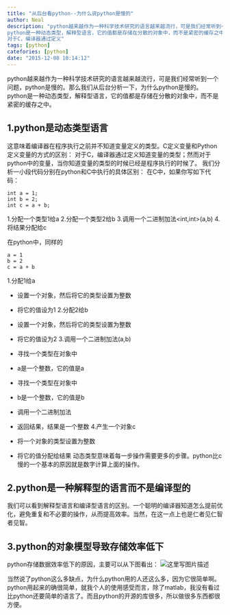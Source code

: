 ```yaml
---
title: "从后台看python--为什么说python是慢的"
author: Neal
description: "python越来越作为一种科学技术研究的语言越来越流行，可是我们经常听到一个问题，python是慢的。那么我们从后台分析一下，为什么python是慢的。 
python是一种动态类型，解释型语言，它的值都是存储在分散的对象中，而不是紧密的缓存之中。1.python是动态类型语言这意味着编译器在程序执行之前并不知道变量定义的类型。C定义变量和Python定义变量的方式的区别： 
对于C，编译器通过定义"
tags: [python]
catefories: [python]
date: "2015-12-08 10:14:12"
---
```

python越来越作为一种科学技术研究的语言越来越流行，可是我们经常听到一个问题，python是慢的。那么我们从后台分析一下，为什么python是慢的。
python是一种动态类型，解释型语言，它的值都是存储在分散的对象中，而不是紧密的缓存之中。

1.python是动态类型语言
---------------

这意味着编译器在程序执行之前并不知道变量定义的类型。C定义变量和Python定义变量的方式的区别：
对于C，编译器通过定义知道变量的类型；然而对于python中的变量，当你知道变量的类型的时候已经是程序执行的时候了。
我们分析一小段代码分别在python和C中执行的具体区别：
在C中，如果你写如下代码：

```
int a = 1;
int b = 2;
int c = a + b;
```
1.分配一个<int>类型1给a
2.分配一个<int>类型2给b
3.调用一个二进制加法<int,int>(a,b)
4.将结果分配给c

在python中，同样的

```
a = 1
b = 2
c = a + b
```
1.分配1给a

 - 设置一个对象，然后将它的类型设置为整数
 - 将它的值设为1
 2.分配2给b
 
 - 设置一个对象，然后将它的类型设置为整数
 - 将它的值设为2
 3.调用一个二进制加法(a,b)
 
 - 寻找一个类型在对象中
 - a是一个整数，它的值是a
 - 寻找一个类型在对象中
 - b是一个整数，它的值是b
 - 调用一个二进制加法
 - 返回结果，结果是一个整数
 4.产生一个对象c
 
 - 将一个对象的类型设置为整数
 - 将它的值分配给结果
 动态类型意味着每一步操作需要更多的步骤。python比c慢的一个基本的原因就是数字计算上面的操作。

## 2.python是一种解释型的语言而不是编译型的 ##
我们可以看到解释型语言和编译型语言的区别。一个聪明的编译器知道怎么提前优化，避免重复和不必要的操作，从而提高效率。当然，在这一点上也是仁者见仁智者见智。

## 3.python的对象模型导致存储效率低下 ##
python存储数据效率低下的原因，主要可以从下图看出：
![这里写图片描述](http://img.blog.csdn.net/20151208101154529)

当然说了python这么多缺点，为什么python用的人还这么多，因为它很简单啊。python用起来的确很简单，就我个人的使用感受而言，除了matlab，我没有看过比python还要简单的语言了。而且python的开源的库很多，所以做很多东西都很方便。